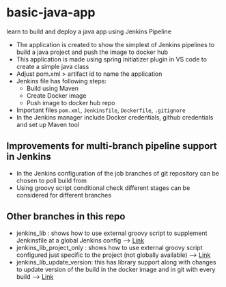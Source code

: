 # basic-java-app
learn to build and deploy a java app using Jenkins Pipeline

* The application is created to show the simplest of Jenkins pipelines to build a java project and push the image to docker hub
* This application is made using spring initiatizer plugin in VS code to create a simple java class
* Adjust pom.xml > artifact id to name the application
* Jenkins file has following steps:
    * Build using Maven 
    * Create Docker image
    * Push image to docker hub repo
* Important files ```pom.xml```, ```Jenkinsfile```, ```Dockerfile```, ```.gitignore```
* In the Jenkins manager include Docker credentials, github credentials and set up Maven tool 


## Improvements for multi-branch pipeline support in Jenkins
* In the Jenkins configuration of the job branches of git repository can be chosen to poll build from
* Using groovy script conditional check different stages can be considered for different branches


## Other branches in this repo
* jenkins_lib : shows how to use external groovy script to supplement Jenkinsfile at a global Jenkins config --> [Link](https://github.com/utkaln/basic-java-app/tree/jenkins_lib)
* jenkins_lib_project_only : shows how to use external groovy script configured just specific to the project (not globally available) --> [Link](https://github.com/utkaln/basic-java-app/tree/jenkins_lib_project_only)
* jenkins_lib_update_version: this has library support along with changes to update version of the build in the docker image and in git with every build --> [Link](https://github.com/utkaln/basic-java-app/tree/jenkins_lib_update_version)
